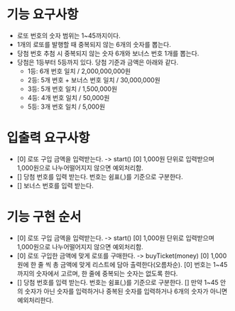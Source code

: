 # 기능 요구사항
- 로또 번호의 숫자 범위는 1~45까지이다.
- 1개의 로또를 발행할 때 중복되지 않는 6개의 숫자를 뽑는다.
- 당첨 번호 추첨 시 중복되지 않는 숫자 6개와 보너스 번호 1개를 뽑는다.
- 당첨은 1등부터 5등까지 있다. 당첨 기준과 금액은 아래와 같다.
  - 1등: 6개 번호 일치 / 2,000,000,000원
  - 2등: 5개 번호 + 보너스 번호 일치 / 30,000,000원
  - 3등: 5개 번호 일치 / 1,500,000원
  - 4등: 4개 번호 일치 / 50,000원
  - 5등: 3개 번호 일치 / 5,000원


# 입출력 요구사항

- [0] 로또 구입 금액을 입력받는다. -> start()
    [0] 1,000원 단위로 입력받으며 1,000원으로 나누어떨어지지 않으면 예외처리함.
- [] 당첨 번호를 입력 받는다. 번호는 쉼표(,)를 기준으로 구분한다.
- [] 보너스 번호를 입력 받는다.

# 기능 구현 순서
- [0] 로또 구입 금액을 입력받는다. -> start()
    [0] 1,000원 단위로 입력받으며 1,000원으로 나누어떨어지지 않으면 예외처리함.
- [0] 로또 구입한 금액에 맞게 로또를 구매한다. -> buyTicket(money)
    [0] 1,000원에 한 줄 씩 총 금액에 맞게 리스트에 담아 출력한다(오름차순).
    [0] 번호는 1~45까지의 숫자에서 고르며, 한 줄에 중복되는 숫자는 없도록 한다.
- [] 당첨 번호를 입력 받는다. 번호는 쉼표(,)를 기준으로 구분한다.
    [] 만약 1~45 안의 숫자가 아닌 숫자를 입력하거나 중복된 숫자를 입력하거나 6개의 숫자가 아니면 예외처리한다.